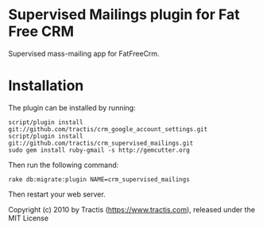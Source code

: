 Supervised Mailings plugin for Fat Free CRM
============

Supervised mass-mailing app for FatFreeCrm.

Installation
============

The plugin can be installed by running:

    script/plugin install git://github.com/tractis/crm_google_account_settings.git
    script/plugin install git://github.com/tractis/crm_supervised_mailings.git
    sudo gem install ruby-gmail -s http://gemcutter.org
    
Then run the following command:

    rake db:migrate:plugin NAME=crm_supervised_mailings

Then restart your web server.

Copyright (c) 2010 by Tractis (https://www.tractis.com), released under the MIT License